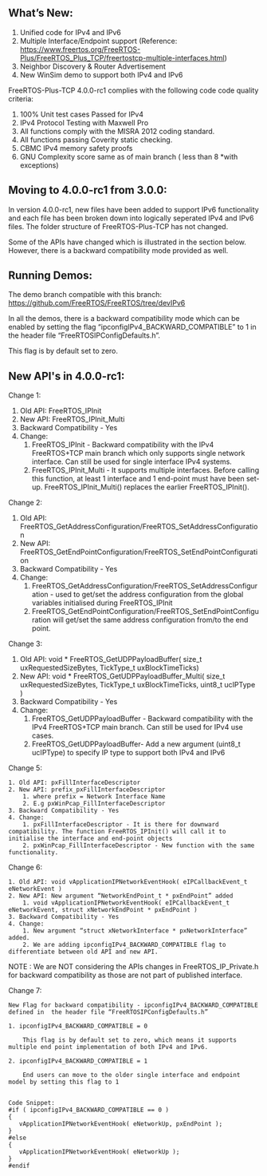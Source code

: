 What’s New:
----------

1. Unified code for IPv4 and IPv6
2. Multiple Interface/Endpoint support
   (Reference: https://www.freertos.org/FreeRTOS-Plus/FreeRTOS_Plus_TCP/freertostcp-multiple-interfaces.html)
3. Neighbor Discovery & Router Advertisement
4. New WinSim demo to support both IPv4 and IPv6

FreeRTOS-Plus-TCP 4.0.0-rc1 complies with the following code code quality criteria:

1. 100% Unit test cases Passed for IPv4
2. IPv4 Protocol Testing with Maxwell Pro
3. All functions comply with the MISRA 2012 coding standard.
4. All functions passing Coverity static checking.
5. CBMC IPv4 memory safety proofs
6. GNU Complexity score same as of main branch ( less than 8 *with exceptions)


Moving to 4.0.0-rc1 from 3.0.0:
-----------------------------
In version 4.0.0-rc1, new files have been added to support IPv6 functionality and each file has been broken down into logically seperated IPv4 and IPv6 files. The folder structure of FreeRTOS-Plus-TCP has not changed.

Some of the APIs have changed which is illustrated in the section below. However, there is a backward compatibility mode provided as well.


Running Demos:
-------------

The demo branch compatible with this branch:
https://github.com/FreeRTOS/FreeRTOS/tree/devIPv6

In all the demos, there is a backward compatibility mode which can be enabled by setting the flag “ipconfigIPv4_BACKWARD_COMPATIBLE” to 1 in the header file “FreeRTOSIPConfigDefaults.h”.


This flag is by default set to zero.

New API's in 4.0.0-rc1:
----------------------
Change 1:

1. Old API: FreeRTOS_IPInit
2. New API: FreeRTOS_IPInit_Multi
3. Backward Compatibility - Yes
4. Change:
    1. FreeRTOS_IPInit - Backward compatibility with the IPv4 FreeRTOS+TCP main branch which only supports single network interface. Can still be used for single interface IPv4 systems.
    2. FreeRTOS_IPInit_Multi - It supports multiple interfaces. Before calling this function, at least 1 interface and 1 end-point must have been set-up. FreeRTOS_IPInit_Multi() replaces the earlier FreeRTOS_IPInit(). 

Change 2:

1. Old API: FreeRTOS_GetAddressConfiguration/FreeRTOS_SetAddressConfiguration
2. New API: FreeRTOS_GetEndPointConfiguration/FreeRTOS_SetEndPointConfiguration 
3. Backward Compatibility - Yes
4. Change:
    1. FreeRTOS_GetAddressConfiguration/FreeRTOS_SetAddressConfiguration - used to get/set the address configuration from the global variables initialised during FreeRTOS_IPInit
    2. FreeRTOS_GetEndPointConfiguration/FreeRTOS_SetEndPointConfiguration will get/set the same address configuration from/to the end point.

Change 3:

1. Old API:  void * FreeRTOS_GetUDPPayloadBuffer( size_t uxRequestedSizeBytes,
                                                TickType_t uxBlockTimeTicks) 
2. New API: void * FreeRTOS_GetUDPPayloadBuffer_Multi( size_t uxRequestedSizeBytes,
                                                     TickType_t uxBlockTimeTicks, uint8_t ucIPType ) 
3. Backward Compatibility - Yes
4. Change:
    1. FreeRTOS_GetUDPPayloadBuffer - Backward compatibility with the IPv4 FreeRTOS+TCP main branch. Can still be used for IPv4 use cases.
    2. FreeRTOS_GetUDPPayloadBuffer-  Add a new argument (uint8_t ucIPType) to specify IP type to support both IPv4 and IPv6

Change 5:

    1. Old API: pxFillInterfaceDescriptor
    2. New API: prefix_pxFillInterfaceDescriptor 
        1. where prefix = Network Interface Name 
        2. E.g pxWinPcap_FillInterfaceDescriptor
    3. Backward Compatibility - Yes
    4. Change:
        1. pxFillInterfaceDescriptor - It is there for downward compatibility. The function FreeRTOS_IPInit() will call it to initialise the interface and end-point objects
        2. pxWinPcap_FillInterfaceDescriptor - New function with the same functionality.

Change 6:

    1. Old API: void vApplicationIPNetworkEventHook( eIPCallbackEvent_t eNetworkEvent )
    2. New API: New argument “NetworkEndPoint_t * pxEndPoint” added
        1. void vApplicationIPNetworkEventHook( eIPCallbackEvent_t eNetworkEvent, struct xNetworkEndPoint * pxEndPoint )
    3. Backward Compatibility - Yes
    4. Change:
        1. New argument “struct xNetworkInterface * pxNetworkInterface” added.
        2. We are adding ipconfigIPv4_BACKWARD_COMPATIBLE flag to differentiate between old API and new API.
 
NOTE : We are NOT considering the APIs changes in FreeRTOS_IP_Private.h for backward compatibility as those are not part of published interface.

Change 7:

    New Flag for backward compatibility - ipconfigIPv4_BACKWARD_COMPATIBLE defined in  the header file “FreeRTOSIPConfigDefaults.h”

    1. ipconfigIPv4_BACKWARD_COMPATIBLE = 0

        This flag is by default set to zero, which means it supports multiple end point implementation of both IPv4 and IPv6.

    2. ipconfigIPv4_BACKWARD_COMPATIBLE = 1

        End users can move to the older single interface and endpoint model by setting this flag to 1
        
        
    Code Snippet:
    #if ( ipconfigIPv4_BACKWARD_COMPATIBLE == 0 )
    {
       vApplicationIPNetworkEventHook( eNetworkUp, pxEndPoint );
    }
    #else
    {
       vApplicationIPNetworkEventHook( eNetworkUp );
    }
    #endif
